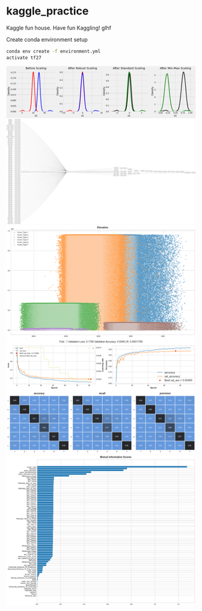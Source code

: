 # kaggle_practice
 Kaggle fun house. Have fun Kaggling! glhf

Create conda environment setup
```sh
conda env create -f environment.yml
activate tf27
```
![Example](https://github.com/furyhawk/kaggle_practice/blob/main/images/Scalers.png?raw=true)
![Example](https://github.com/furyhawk/kaggle_practice/blob/main/images/DCNv2.png?raw=true)
![Example](https://github.com/furyhawk/kaggle_practice/blob/main/images/elevation.png?raw=true)
![Example](https://github.com/furyhawk/kaggle_practice/blob/main/images/accuracy.png?raw=true)
![Example](https://github.com/furyhawk/kaggle_practice/blob/main/images/acc_recall_precision.png?raw=true)
![Example](https://github.com/furyhawk/kaggle_practice/blob/main/images/MI960000.png?raw=true)